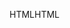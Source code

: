 <span data-ttu-id="492e2-101">HTML</span><span class="sxs-lookup"><span data-stu-id="492e2-101">HTML</span></span>